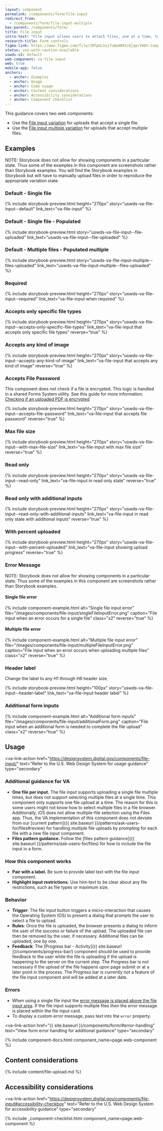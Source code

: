 ```yaml
---
layout: component
permalink: /components/form/file-input
redirect_from:
  - /components/form/file-input-multiple
has-parent: /components/form/
title: File input
intro-text: "File input allows users to attach files, one at a time, to be uploaded."
research-title: Form controls
figma-link: https://www.figma.com/file/JDFpGLIojfuQwANXScQjqe/VADS-Component-Examples?type=design&node-id=1360%3A85508&mode=design&t=TiJHClaf3VQ6wU6B-1
status: use-with-caution-available
uswds-v3: default
web-component: va-file-input
web: true
mobile-app: false
anchors:
  - anchor: Examples
  - anchor: Usage
  - anchor: Code usage
  - anchor: Content considerations
  - anchor: Accessibility considerations
  - anchor: Component checklist
---
```


This guidance covers two web components:

* Use the [File input variation](https://design.va.gov/storybook/?path=/story/uswds-va-file-input--default) for uploads that accept a single file.
* Use the [File input multiple variation](https://design.va.gov/storybook/?path=/story/uswds-va-file-input-multiple--default) for uploads that accept multiple files.

## Examples

NOTE: Storybook does not allow for showing components in a particular state. Thus some of the examples in this component are screenshots rather than Storybook examples. You will find the Storybook examples in Storybook but will have to manually upload files in order to reproduce the appropriate variation state.

### Default - Single file

{% include storybook-preview.html height="270px" story="uswds-va-file-input--default" link_text="va-file-input" %}

### Default - Single file - Populated

{% include storybook-preview.html story="uswds-va-file-input--file-uploaded" link_text="uswds-va-file-input--file-uploaded" %}

### Default - Multiple files - Populated multiple

{% include storybook-preview.html story="uswds-va-file-input-multiple--files-uploaded" link_text="uswds-va-file-input-multiple--files-uploaded" %}

### Required

{% include storybook-preview.html height="270px" story="uswds-va-file-input--required" link_text="va-file-input when required" %}

### Accepts only specific file types

{% include storybook-preview.html height="270px" story="uswds-va-file-input--accepts-only-specific-file-types" link_text="va-file-input that accepts only specific file types" reverse="true" %}

### Accepts any kind of image

{% include storybook-preview.html height="270px" story="uswds-va-file-input--accepts-any-kind-of-image" link_text="va-file-input that accepts any kind of image" reverse="true" %}

### Accepts File Password

<va-alert slim="true" status="warning">
  This component does not check if a file is encrypted. This logic is handled in a shared Forms System utility. See this guide for more information: <a href="https://depo-platform-documentation.scrollhelp.site/developer-docs/checking-if-an-uploaded-pdf-is-encrypted">Checking if an uploaded PDF is encrypted</a>
</va-alert>

{% include storybook-preview.html height="270px" story="uswds-va-file-input--accepts-file-password" link_text="va-file-input that accepts file password" reverse="true" %}



### Max file size

{% include storybook-preview.html height="270px" story="uswds-va-file-input--with-max-file-size" link_text="va-file-input with max file size" reverse="true" %}

### Read only

{% include storybook-preview.html height="270px" story="uswds-va-file-input--read-only" link_text="va-file-input in read only state" reverse="true" %}

### Read only with additional inputs

{% include storybook-preview.html height="270px" story="uswds-va-file-input--read-only-with-additional-inputs" link_text="va-file-input in read only state with additional inputs" reverse="true" %}

### With percent uploaded

{% include storybook-preview.html height="270px" story="uswds-va-file-input--with-percent-uploaded" link_text="va-file-input showing upload progress" reverse="true" %}

### Error Message

NOTE: Storybook does not allow for showing components in a particular state. Thus some of the examples in this component are screenshots rather than Storybook examples.

#### Single file error

{% include component-example.html alt="Single file input error" file="/images/components/file-input/singleFileInputError.png" caption="File input when an error occurs for a single file" class="x2" reverse="true" %}

#### Multiple file error

{% include component-example.html alt="Multiple file input error" file="/images/components/file-input/multipleFileInputError.png" caption="File input when an error occurs when uploading multiple files" class="x2" reverse="true" %}

### Header label

Change the label to any H1 through H6 header size.  

{% include storybook-preview.html height="100px" story="uswds-va-file-input--header-label" link_text="va-file-input header label" %}

### Additional form inputs

{% include component-example.html alt="Additional form inputs" file="/images/components/file-input/additionalForm.png" caption="File input when an additional form is needed to complete the file upload" class="x2" reverse="true" %}

## Usage

<va-link-action
  href="https://designsystem.digital.gov/components/file-input/"
  text="Refer to the U.S. Web Design System for usage guidance"
  type="secondary"
></va-link-action>

### Additional guidance for VA

* **One file per input.** The file input supports uploading a single file multiple times, but does not support selecting multiple files at a single time. This component only supports one file upload at a time. The reason for this is some users might not know how to select multiple files in a file browser. Additionally, iOS does not allow multiple-file selection using the Files app. Thus, the VA implementation of this component does not deviate from our [current pattern]({{ site.baseurl }}/patterns/ask-users-for/files#review) for handling multiple file uploads by prompting for each file with a new file input component.
* **Files pattern guidance.** Follow the [files pattern guidance]({{ site.baseurl }}/patterns/ask-users-for/files) for how to include the file input in a form.

### How this component works

* **Pair with a label.** Be sure to provide label text with the file input component.
* **Highlight input restrictions.** Use hint-text to be clear about any file restrictions, such as file types or maximum size.

### Behavior

* **Trigger**: The file input button triggers a micro-interaction that causes the Operating System (OS) to present a dialog that prompts the user to select a file to upload.
* **Rules**: Once the file is uploaded, the browser presents a dialog to inform the user of the success or failure of the upload. The uploaded file can then be removed by the user, if necessary. Additional files can be uploaded, one by one.
* **Feedback**: The [Progress bar - Activity]({{ site.baseurl }}/components/progress-bar/) component should be used to provide feedback to the user while the file is uploading if the upload is happening to the server on the current step. The Progress bar is not necessary if the upload of the file happens upon page submit or at a later point in the process. The Progress bar is currently not a feature of the file input component and will be added at a later date.

### Errors

* When using a single file input the [error message is placed above the file input area](#error-message). If the file input supports multiple files then the error message is placed within the file input card.
* To display a custom error message, pass text into the `error` property.

<va-link-action
  href="{{ site.baseurl }}/components/form/#error-handling"
  text="View form error handling for additional guidance"
  type="secondary"
></va-link-action>

{% include component-docs.html component_name=page.web-component %}

## Content considerations

{% include content/file-upload.md %}

## Accessibility considerations

<va-link-action
  href="https://designsystem.digital.gov/components/file-input#accessibility-checkbox"
  text="Refer to the U.S. Web Design System for accessibility guidance"
  type="secondary"
></va-link-action>

{% include _component-checklist.html component_name=page.web-component %}

